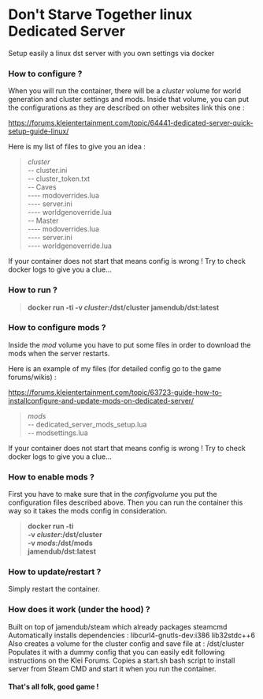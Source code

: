 # Don't Starve Together linux Dedicated Server

Setup easily a linux dst server with you own settings via docker


### How to configure ?

When you will run the container, there will be a *cluster* volume for world generation and cluster settings and mods.
Inside that volume, you can put the configurations as they are described on other websites link this one :

https://forums.kleientertainment.com/topic/64441-dedicated-server-quick-setup-guide-linux/

Here is my list of files to give you an idea :

>*cluster*\
-- cluster.ini\
-- cluster_token.txt\
-- Caves\
---- modoverrides.lua\
---- server.ini\
---- worldgenoverride.lua\
-- Master\
---- modoverrides.lua\
---- server.ini\
---- worldgenoverride.lua

If your container does not start that means config is wrong !
Try to check docker logs to give you a clue...

### How to run ?

>**docker run -ti -v *cluster*:/dst/cluster jamendub/dst:latest**

### How to configure mods ?

Inside the *mod* volume you have to put some files in order to download the mods when the server restarts.

Here is an example of my files (for detailed config go to the game forums/wikis) :

https://forums.kleientertainment.com/topic/63723-guide-how-to-installconfigure-and-update-mods-on-dedicated-server/

>*mods*\
-- dedicated_server_mods_setup.lua\
-- modsettings.lua

If your container does not start that means config is wrong !
Try to check docker logs to give you a clue...

### How to enable mods ?

First you have to make sure that in the *configvolume* you put the configuration files described above.
Then you can run the container this way so it takes the mods config in consideration.

>**docker run -ti\
-v *cluster*:/dst/cluster\
-v *mods*:/dst/mods\
jamendub/dst:latest**

### How to update/restart ?

Simply restart the container.

### How does it work (under the hood) ?

Built on top of jamendub/steam which already packages steamcmd
Automatically installs dependencies : libcurl4-gnutls-dev:i386 lib32stdc++6
Also creates a volume for the cluster config and save file at : /dst/cluster
Populates it with a dummy config that you can easily edit following instructions on the Klei Forums.
Copies a start.sh bash script to install server from Steam CMD and start it when you run the container.


#### That's all folk, good game !
